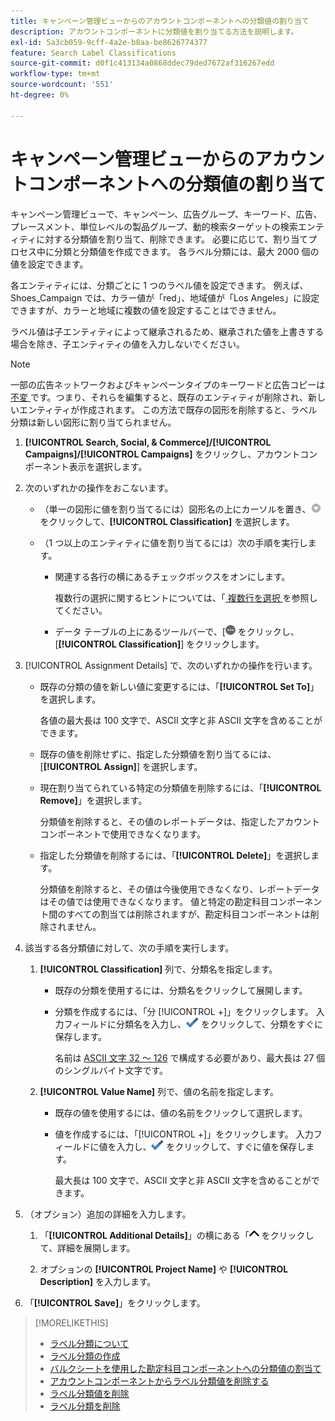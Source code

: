 ```yaml
---
title: キャンペーン管理ビューからのアカウントコンポーネントへの分類値の割り当て
description: アカウントコンポーネントに分類値を割り当てる方法を説明します。
exl-id: 5a3cb059-9cff-4a2e-b8aa-be8626774377
feature: Search Label Classifications
source-git-commit: d0f1c413134a0868ddec79ded7672af316267edd
workflow-type: tm+mt
source-wordcount: '551'
ht-degree: 0%

---
```


# キャンペーン管理ビューからのアカウントコンポーネントへの分類値の割り当て

キャンペーン管理ビューで、キャンペーン、広告グループ、キーワード、広告、プレースメント、単位レベルの製品グループ、動的検索ターゲットの検索エンティティに対する分類値を割り当て、削除できます。 必要に応じて、割り当てプロセス中に分類と分類値を作成できます。 各ラベル分類には、最大 2000 個の値を設定できます。

各エンティティには、分類ごとに 1 つのラベル値を設定できます。 例えば、Shoes_Campaign では、カラー値が「red」、地域値が「Los Angeles」に設定できますが、カラーと地域に複数の値を設定することはできません。

ラベル値は子エンティティによって継承されるため、継承された値を上書きする場合を除き、子エンティティの値を入力しないでください。

>[!NOTE]
>
>一部の広告ネットワークおよびキャンペーンタイプのキーワードと広告コピーは [ 不変 ](/help/search-social-commerce/campaign-management/faqs-campaigns.md) です。つまり、それらを編集すると、既存のエンティティが削除され、新しいエンティティが作成されます。 この方法で既存の図形を削除すると、ラベル分類は新しい図形に割り当てられません。

1. **[!UICONTROL Search, Social, & Commerce]/[!UICONTROL Campaigns]/[!UICONTROL Campaigns]** をクリックし、アカウントコンポーネント表示を選択します。

1. 次のいずれかの操作をおこないます。

   * （単一の図形に値を割り当てるには）図形名の上にカーソルを置き、![ メニューボタン ](/help/search-social-commerce/assets/arrow-dropdown-menu.png " メニューボタン ") をクリックして、**[!UICONTROL Classification]** を選択します。

   * （1 つ以上のエンティティに値を割り当てるには）次の手順を実行します。

      * 関連する各行の横にあるチェックボックスをオンにします。

        複数行の選択に関するヒントについては、「[ 複数行を選択 ](/help/search-social-commerce/common-tasks/navigation-editing-selection/multiple-rows-select.md) を参照してください。

      * データ テーブルの上にあるツールバーで、&lbrack;![ その他 ](/help/search-social-commerce/assets/more.png " を表示 ") をクリックし、[**[!UICONTROL Classification]**] をクリックします。

1. [!UICONTROL Assignment Details] で、次のいずれかの操作を行います。

   * 既存の分類の値を新しい値に変更するには、「**[!UICONTROL Set To]**」を選択します。

     各値の最大長は 100 文字で、ASCII 文字と非 ASCII 文字を含めることができます。

   * 既存の値を削除せずに、指定した分類値を割り当てるには、[**[!UICONTROL Assign]**] を選択します。

   * 現在割り当てられている特定の分類値を削除するには、「**[!UICONTROL Remove]**」を選択します。

     分類値を削除すると、その値のレポートデータは、指定したアカウントコンポーネントで使用できなくなります。

   * 指定した分類値を削除するには、「**[!UICONTROL Delete]**」を選択します。

     分類値を削除すると、その値は今後使用できなくなり、レポートデータはその値では使用できなくなります。 値と特定の勘定科目コンポーネント間のすべての割当ては削除されますが、勘定科目コンポーネントは削除されません。

1. 該当する各分類値に対して、次の手順を実行します。

   1. **[!UICONTROL Classification]** 列で、分類名を指定します。

      * 既存の分類を使用するには、分類名をクリックして展開します。

      * 分類を作成するには、「分 [!UICONTROL +]」をクリックします。 入力フィールドに分類名を入力し、![ 保存 ](/help/search-social-commerce/assets/select.png " 保存 ") をクリックして、分類をすぐに保存します。

        名前は [ASCII 文字 32 ～ 126](https://www.asciitable.com/) で構成する必要があり、最大長は 27 個のシングルバイト文字です。

   1. **[!UICONTROL Value Name]** 列で、値の名前を指定します。

      * 既存の値を使用するには、値の名前をクリックして選択します。

      * 値を作成するには、「[!UICONTROL +]」をクリックします。 入力フィールドに値を入力し、![ 保存 ](/help/search-social-commerce/assets/select.png " 保存 ") をクリックして、すぐに値を保存します。

        最大長は 100 文字で、ASCII 文字と非 ASCII 文字を含めることができます。

1. （オプション）追加の詳細を入力します。

   1. 「**[!UICONTROL Additional Details]**」の横にある「![ 開く ](/help/search-social-commerce/assets/chevron-up.png " 開く ") をクリックして、詳細を展開します。

   1. オプションの **[!UICONTROL Project Name]** や **[!UICONTROL Description]** を入力します。

1. 「**[!UICONTROL Save]**」をクリックします。

>[!MORELIKETHIS]
>
>* [ ラベル分類について ](classification-about.md)
>* [ ラベル分類の作成 ](classification-create.md)
>* [ バルクシートを使用した勘定科目コンポーネントへの分類値の割当て ](classification-values-assign-bulksheets.md)
>* [ アカウントコンポーネントからラベル分類値を削除する ](classification-values-remove.md)
>* [ ラベル分類値を削除 ](classification-values-delete.md)
>* [ ラベル分類を削除 ](classification-delete.md)
